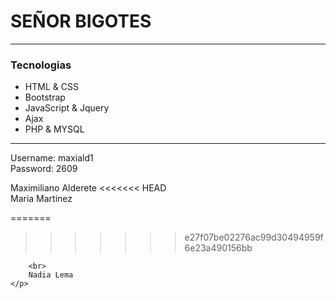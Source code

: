 <h1>SEÑOR BIGOTES</h1>

<hr>
<div>
	<h3>Tecnologias</h3>
  	<ul>
		<li>HTML & CSS</li>
		<li>Bootstrap</li>
		<li>JavaScript & Jquery</li>
		<li>Ajax</li>
		<li>PHP & MYSQL</li>
	</ul>
</div>
<hr>
<div>
	<p>
		Username: maxiald1
		<br>
		Password: 2609
	</p>
	<p>
		Maximiliano Alderete
<<<<<<< HEAD
		<br>
		Maria Martinez 
		
=======
>>>>>>> e27f07be02276ac99d30494959f6e23a490156bb
		
		<br>
		Nadia Lema
	</p>
	
</div>
